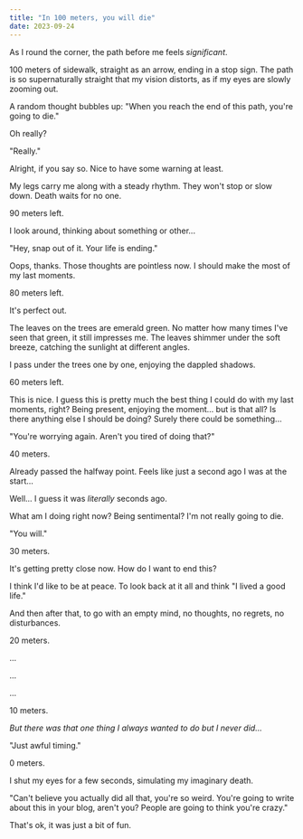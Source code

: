 ```yaml
---
title: "In 100 meters, you will die"
date: 2023-09-24
---
```


As I round the corner, the path before me feels *significant*. 

100 meters of sidewalk, straight as an arrow, ending in a stop sign. The path is so supernaturally straight that my vision distorts, as if my eyes are slowly zooming out.

A random thought bubbles up: "When you reach the end of this path, you're going to die." 

Oh really?

"Really."

Alright, if you say so. Nice to have some warning at least.

My legs carry me along with a steady rhythm. They won't stop or slow down. Death waits for no one.

90 meters left. 

I look around, thinking about something or other...

"Hey, snap out of it. Your life is ending."

Oops, thanks. Those thoughts are pointless now. I should make the most of my last moments.

80 meters left.

It's perfect out. 

The leaves on the trees are emerald green. No matter how many times I've seen that green, it still impresses me. The leaves shimmer under the soft breeze, catching the sunlight at different angles.

I pass under the trees one by one, enjoying the dappled shadows. 

60 meters left.

This is nice. I guess this is pretty much the best thing I could do with my last moments, right? Being present, enjoying the moment... but is that all? Is there anything else I should be doing? Surely there could be something...

"You're worrying again. Aren't you tired of doing that?"

40 meters.

Already passed the halfway point. Feels like just a second ago I was at the start...

Well... I guess it was *literally* seconds ago.

What am I doing right now? Being sentimental? I'm not really going to die.

"You will."

30 meters.

It's getting pretty close now. How do I want to end this? 

I think I'd like to be at peace. To look back at it all and think "I lived a good life."

And then after that, to go with an empty mind, no thoughts, no regrets, no disturbances.

20 meters.

...

...

...

10 meters.

*But there was that one thing I always wanted to do but I never did...*

"Just awful timing."

0 meters.

I shut my eyes for a few seconds, simulating my imaginary death. 

"Can't believe you actually did all that, you're so weird. You're going to write about this in your blog, aren't you? People are going to think you're crazy."

That's ok, it was just a bit of fun.
